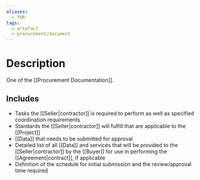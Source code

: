 ```yaml
---
aliases:
  - TOR
tags:
  - artefact
  - procurement/document
---
```

# Description
One of the [[Procurement Documentation]].
## Includes
- Tasks the [[Seller|contractor]] is required to perform as well as specified coordination requirements
- Standards the [[Seller|contractor]] will fulfill that are applicable to the [[Project]]
- [[Data]] that needs to be submitted for approval
- Detailed list of all [[Data]] and services that will be provided to the [[Seller|contractor]] by the [[Buyer]] for use in performing the [[Agreement|contract]], if applicable
- Definition of the schedule for initial submission and the review/approval time required